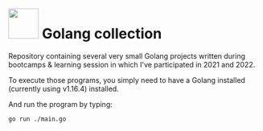# <img src="https://img.icons8.com/color/48/000000/golang.png" width="60" height="60"> Golang collection

Repository containing several very small Golang projects written during bootcamps & learning session in which I've participated in 2021 and 2022.

To execute those programs, you simply need to have a Golang installed (currently using v1.16.4) installed.

And run the program by typing:

````
go run ./main.go
````

<!--
 - Thanks to ...
 - Thanks to ...
-->
